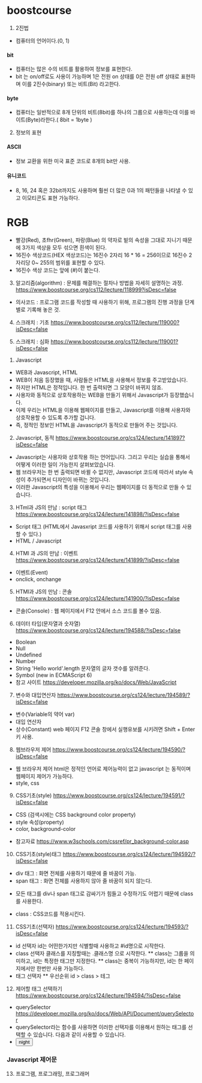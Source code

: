 # boostcourse


1) 2진법<br>
- 컴퓨터의 언어이다.(0, 1)<br>

#### bit
- 컴퓨터는 많은 수의 비트를 활용하여 정보를 표현한다.<br>
- bit 는 on/off로도 사용이 가능하며 1은 전원 on 상태를 0은 전원 off 상태로 표현하며 이를 2진수(binary) 또는 비트(Bit) 라고한다.<br>

#### byte
- 컴퓨터는 일반적으로 8개 단위의 비트(8bit)를 하나의 그룹으로 사용하는데 이를 바이트(Byte)라한다.( 8bit = 1byte )<br>

2) 정보의 표현<br>
#### ASCII<br>
- 정보 교환을 위한 미국 표준 코드로 8개의 bit만 사용.<br>

#### 유니코드<br>
- 8, 16, 24 혹은 32bit까지도 사용하며 훨씬 더 많은 0과 1의 패턴들을 나타낼 수 있고 이모티콘도 표현 가능하다.<br>

# RGB<br>
- 빨강(Red), 초fhr(Green), 파랑(Blue) 의 약자로 빝의 속성을 그대로 지니기 때문에 3가지 색상을 모두 섞으면 흰색이 된다.
- 16진수 색상코드(HEX 색상코드)는 16진수 2자리 16 * 16 = 256이므로 16진수 2자리당 0~ 255의 범위를 표현할 수 있다.
- 16진수 색상 코드는 앞에 (#)이 붙는다.

3) 알고리즘(algorithm) : 문제를 해결하는 절차나 방법을 자세히 설명하는 과정.
https://www.boostcourse.org/cs112/lecture/118999?isDesc=false

- 의사코드 : 프로그램 코드를 작성할 때 사용하기 위해, 프로그램의 진행 과정을 단계별로 기록해 놓은 것.

4) 스크래치 : 기초 
https://www.boostcourse.org/cs112/lecture/119000?isDesc=false

5) 스크래치 : 심화
https://www.boostcourse.org/cs112/lecture/119001?isDesc=false


1. Javascript
- WEB과 Javascript, HTML
- WEB이 처음 등장했을 때, 사람들은 HTML을 사용해서 정보를 주고받았습니다.
- 하지만 HTML은 정적입니다. 한 번 출력되면 그 모양이 바뀌지 않죠.
- 사용자와 동적으로 상호작용하는 WEB을 만들기 위해서 Javascript가 등장했습니다.
- 이제 우리는 HTML을 이용해 웹페이지를 만들고, Javascript를 이용해 사용자와 상호작용할 수 있도록 추가할 겁니다.
- 즉, 정적인 정보인 HTML을 Javascript가 동적으로 만들어 주는 것입니다.

2. Javascript, 동적 https://www.boostcourse.org/cs124/lecture/141897?isDesc=false
- Javascript는 사용자와 상호작용 하는 언어입니다. 그리고 우리는 실습을 통해서 어떻게 이러한 일이 가능한지 살펴보았습니다. 
- 웹 브라우저는 한 번 출력되면 바뀔 수 없지만, Javascript 코드에 따라서 style 속성이 추가되면서 디자인이 바뀌는 것입니다.
- 이러한 Javascript의 특성을 이용해서 우리는 웹페이지를 더 동적으로 만들 수 있습니다.

3. HTml과 JS의 만남 : script 태그 https://www.boostcourse.org/cs124/lecture/141898/?isDesc=false
- Script 태그 (HTML에서 Javasxript 코드를 사용하기 위해서 script 태그를 사용할 수 있다.)
- HTML / Javascript

4. HTMl 과 JS의 만남 : 이벤트 https://www.boostcourse.org/cs124/lecture/141899/?isDesc=false
- 이벤트(Event)
- onclick, onchange

5. HTMl과 JS의 만남 : 콘솔 https://www.boostcourse.org/cs124/lecture/141900/?isDesc=false
- 콘솔(Console) : 웹 페이지에서 F12 안에서 소스 코드를 볼수 있음.

6. 데이터 타입(문자열과 숫자열) https://www.boostcourse.org/cs124/lecture/194588/?isDesc=false
- Boolean
- Null
- Undefined
- Number
- String 'Hello world'.length 문자열의 글자 갯수를 알려준다.
- Symbol (new in ECMAScript 6)
- 참고 사이트 https://developer.mozilla.org/ko/docs/Web/JavaScript

7. 변수와 대입연산자 https://www.boostcourse.org/cs124/lecture/194589/?isDesc=false
- 변수(Variable의 약어 var)
- 대입 연산자
- 상수(Constant)
web 페이지 F12 콘솔 창에서 실행유보를 시키려면 Shift + Enter 키 사용.

8. 웹브라우저 제어 https://www.boostcourse.org/cs124/lecture/194590/?isDesc=false
- 웹 브라우저 제어 html은 정적인 언어로 제어능력이 없고 javascript 는 동적이며 웹페이지 제어가 가능하다.
- style, css

9. CSS기초(style) https://www.boostcourse.org/cs124/lecture/194591/?isDesc=false
- CSS (검색시에는 CSS background color property)
- style 속성(property)
- color, background-color
* 참고자료 https://www.w3schools.com/cssref/pr_background-color.asp

10. CSS기초(style)태그 https://www.boostcourse.org/cs124/lecture/194592/?isDesc=false
- div 태그 : 화면 전체를 사용하기 때문에 줄 바꿈이 가능.
- span 태그 : 화면 전체를 사용하지 않아 줄 바꿈이 되지 않는다.
* 모든 태그를 div나 span 태그로 감싸기가 힘들고 수정하기도 어렵기 때문에 class를 사용한다.
- class : CSS코드를 적용시킨다.

11. CSS기초(선택자) https://www.boostcourse.org/cs124/lecture/194593/?isDesc=false
- id 선택자 id는 어떤한가지만 식별할때 사용하고 #id명으로 시작한다.
- class 선택자 클래스를 지칭할때는 .클래스명 으로 시작한다.
** class는 그룹을 의미하고, id는 특정한 태그만 지정한다.
** class는 중복이 가능하지만, id는 한 페이지에서만 한번만 사용 가능하다.
- 태그 선택자
** 우선순위 id > class > 테그

12. 제어할 태그 선택하기 https://www.boostcourse.org/cs124/lecture/194594/?isDesc=false
- querySelector https://developer.mozilla.org/ko/docs/Web/API/Document/querySelector
- querySelector라는 함수를 사용하면 이러한 선택자를 이용해서 원하는 태그를 선택할 수 있습니다. 다음과 같이 사용할 수 있습니다.
- <input type="button" value="night" onclick="documnet.querySelector('body').style.backgroundColor = 'black';">

### Javascript 제어문
13. 프로그램, 프로그래밍, 프로그래머

